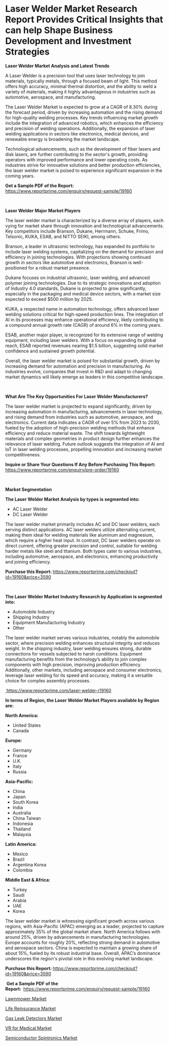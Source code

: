 <p><h1>Laser Welder Market Research Report Provides Critical Insights that can help Shape Business Development and Investment Strategies</h1></p><p><strong>Laser Welder Market Analysis and Latest Trends</strong></p>
<p><p>A Laser Welder is a precision tool that uses laser technology to join materials, typically metals, through a focused beam of light. This method offers high accuracy, minimal thermal distortion, and the ability to weld a variety of materials, making it highly advantageous in industries such as automotive, aerospace, and manufacturing. </p><p>The Laser Welder Market is expected to grow at a CAGR of 8.30% during the forecast period, driven by increasing automation and the rising demand for high-quality welding processes. Key trends influencing market growth include the integration of advanced robotics, which enhances the efficiency and precision of welding operations. Additionally, the expansion of laser welding applications in sectors like electronics, medical devices, and renewable energy is broadening the market landscape. </p><p>Technological advancements, such as the development of fiber lasers and disk lasers, are further contributing to the sector's growth, providing operators with improved performance and lower operating costs. As industries strive for innovative solutions and better production efficiencies, the laser welder market is poised to experience significant expansion in the coming years.</p></p>
<p><strong>Get a Sample PDF of the Report:&nbsp;</strong> <a href="https://www.reportprime.com/enquiry/request-sample/19160?utm_campaign=31&utm_medium=2&utm_source=Github&utm_content=ia&utm_term=22112024&utm_id=laser-welder">https://www.reportprime.com/enquiry/request-sample/19160</a></p>
<p>&nbsp;</p>
<p><strong>Laser Welder Major Market Players</strong></p>
<p><p>The laser welder market is characterized by a diverse array of players, each vying for market share through innovation and technological advancements. Key competitors include Branson, Dukane, Herrmann, Schuke, Frimo, Telsonic, KUKA, ESAB, and NITTO SEIKI, among others.</p><p>Branson, a leader in ultrasonic technology, has expanded its portfolio to include laser welding systems, capitalizing on the demand for precision and efficiency in joining technologies. With projections showing continued growth in sectors like automotive and electronics, Branson is well-positioned for a robust market presence.</p><p>Dukane focuses on industrial ultrasonic, laser welding, and advanced polymer joining technologies. Due to its strategic innovations and adoption of Industry 4.0 standards, Dukane is projected to grow significantly, especially in the packaging and medical device sectors, with a market size expected to exceed $500 million by 2025.</p><p>KUKA, a respected name in automation technology, offers advanced laser welding solutions critical for high-speed production lines. The integration of AI in its processes may enhance operational efficiency, likely contributing to a compound annual growth rate (CAGR) of around 6% in the coming years.</p><p>ESAB, another major player, is recognized for its extensive range of welding equipment, including laser welders. With a focus on expanding its global reach, ESAB reported revenues nearing $1.5 billion, suggesting solid market confidence and sustained growth potential.</p><p>Overall, the laser welder market is poised for substantial growth, driven by increasing demand for automation and precision in manufacturing. As industries evolve, companies that invest in R&D and adapt to changing market dynamics will likely emerge as leaders in this competitive landscape.</p></p>
<p>&nbsp;</p>
<p><strong>What Are The Key Opportunities For Laser Welder Manufacturers?</strong></p>
<p><p>The laser welder market is projected to expand significantly, driven by increasing automation in manufacturing, advancements in laser technology, and rising demand from industries such as automotive, aerospace, and electronics. Current data indicates a CAGR of over 5% from 2023 to 2030, fueled by the adoption of high-precision welding methods that enhance efficiency and reduce material waste. The shift towards lightweight materials and complex geometries in product design further enhances the relevance of laser welding. Future outlook suggests the integration of AI and IoT in laser welding processes, propelling innovation and increasing market competitiveness.</p></p>
<p><strong>Inquire or Share Your Questions If Any Before Purchasing This Report:</strong> <a href="https://www.reportprime.com/enquiry/pre-order/19160?utm_campaign=31&utm_medium=2&utm_source=Github&utm_content=ia&utm_term=22112024&utm_id=laser-welder">https://www.reportprime.com/enquiry/pre-order/19160</a></p>
<p>&nbsp;</p>
<p><strong>Market Segmentation</strong></p>
<p><strong>The Laser Welder Market Analysis by types is segmented into:</strong></p>
<p><ul><li>AC Laser Welder</li><li>DC Laser Welder</li></ul></p>
<p><p>The laser welder market primarily includes AC and DC laser welders, each serving distinct applications. AC laser welders utilize alternating current, making them ideal for welding materials like aluminum and magnesium, which require a higher heat input. In contrast, DC laser welders operate on direct current, offering greater precision and control, suitable for welding harder metals like steel and titanium. Both types cater to various industries, including automotive, aerospace, and electronics, enhancing productivity and joining efficiency.</p></p>
<p><strong>Purchase this Report:&nbsp;</strong><a href="https://www.reportprime.com/checkout?id=19160&price=3590&utm_campaign=31&utm_medium=2&utm_source=Github&utm_content=ia&utm_term=22112024&utm_id=laser-welder">https://www.reportprime.com/checkout?id=19160&price=3590</a></p>
<p>&nbsp;</p>
<p><strong>The Laser Welder Market Industry Research by Application is segmented into:</strong></p>
<p><ul><li>Automobile Industry</li><li>Shipping Industry</li><li>Equipment Manufacturing Industry</li><li>Other</li></ul></p>
<p><p>The laser welder market serves various industries, notably the automobile sector, where precision welding enhances structural integrity and reduces weight. In the shipping industry, laser welding ensures strong, durable connections for vessels subjected to harsh conditions. Equipment manufacturing benefits from the technology’s ability to join complex components with high precision, improving production efficiency. Additionally, other markets, including aerospace and consumer electronics, leverage laser welding for its speed and accuracy, making it a versatile choice for complex assembly processes.</p></p>
<p><a href="https://www.reportprime.com/laser-welder-r19160?utm_campaign=31&utm_medium=2&utm_source=Github&utm_content=ia&utm_term=22112024&utm_id=laser-welder">&nbsp;https://www.reportprime.com/laser-welder-r19160</a></p>
<p><strong>In terms of Region, the Laser Welder Market Players available by Region are:</strong></p>
<p>
    <p> <strong> North America: </strong>
        <ul>
            <li>United States</li>
            <li>Canada</li>
        </ul>
        </p> 
    <p> <strong> Europe: </strong>
        <ul>
            <li>Germany</li>
            <li>France</li>
            <li>U.K.</li>
            <li>Italy</li>
            <li>Russia</li>
        </ul>
        </p> 
    <p> <strong> Asia-Pacific: </strong>
        <ul>
            <li>China</li>
            <li>Japan</li>
            <li>South Korea</li>
            <li>India</li>
            <li>Australia</li>
            <li>China Taiwan</li>
            <li>Indonesia</li>
            <li>Thailand</li>
            <li>Malaysia</li>
        </ul>
        </p> 
    <p> <strong> Latin America: </strong>
        <ul>
            <li>Mexico</li>
            <li>Brazil</li>
            <li>Argentina Korea</li>
            <li>Colombia</li>
        </ul>
        </p> 
    <p> <strong> Middle East & Africa: </strong>
        <ul>
            <li>Turkey</li>
            <li>Saudi</li>
            <li>Arabia</li>
            <li>UAE</li>
            <li>Korea</li>
        </ul>
    </p>
    </p>
<p><p>The laser welder market is witnessing significant growth across various regions, with Asia-Pacific (APAC) emerging as a leader, projected to capture approximately 35% of the global market share. North America follows with around 25%, driven by advancements in manufacturing technologies. Europe accounts for roughly 20%, reflecting strong demand in automotive and aerospace sectors. China is expected to maintain a growing share of about 15%, fueled by its robust industrial base. Overall, APAC’s dominance underscores the region's pivotal role in this evolving market landscape.</p></p>
<p><strong>Purchase this Report: </strong><a href="https://www.reportprime.com/checkout?id=19160&price=3590&utm_campaign=31&utm_medium=2&utm_source=Github&utm_content=ia&utm_term=22112024&utm_id=laser-welder">https://www.reportprime.com/checkout?id=19160&price=3590</a></p>
<p>&nbsp;<strong>Get a Sample PDF of the Report:&nbsp;&nbsp;</strong><a href="https://www.reportprime.com/enquiry/request-sample/19160?utm_campaign=31&utm_medium=2&utm_source=Github&utm_content=ia&utm_term=22112024&utm_id=laser-welder">https://www.reportprime.com/enquiry/request-sample/19160</a></p>
<p><strong></strong></p>
<p><p><a href="https://github.com/MonroeBullock54/Market-Research-Report-List-1/blob/main/lawnmower-market.md?utm_campaign=31&utm_medium=2&utm_source=Github&utm_content=ia&utm_term=22112024&utm_id=laser-welder">Lawnmower Market</a></p><p><a href="https://www.linkedin.com/pulse/pulse-life-reinsurance-rhythms-change-market-resonance-2024-20-aea6c?utm_campaign=31&utm_medium=2&utm_source=Github&utm_content=ia&utm_term=22112024&utm_id=laser-welder">Life Reinsurance Market</a></p><p><a href="https://github.com/shondapmbau/Market-Research-Report-List-1/blob/main/gas-leak-detectors-market.md?utm_campaign=31&utm_medium=2&utm_source=Github&utm_content=ia&utm_term=22112024&utm_id=laser-welder">Gas Leak Detectors Market</a></p><p><a href="https://www.linkedin.com/pulse/thorough-analysis-vr-medical-market-size-projected-fjspe?utm_campaign=31&utm_medium=2&utm_source=Github&utm_content=ia&utm_term=22112024&utm_id=laser-welder">VR for Medical Market</a></p><p><a href="https://issuu.com/reportprime-2/docs/semiconductor-spintronics-market-si_28ea7ece9c44a3?utm_campaign=31&utm_medium=2&utm_source=Github&utm_content=ia&utm_term=22112024&utm_id=laser-welder">Semiconductor Spintronics Market</a></p></p>